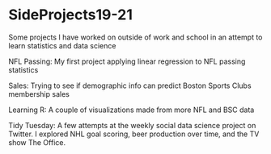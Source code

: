 # SideProjects19-21

Some projects I have worked on outside of work and school in an attempt to learn statistics and data science

NFL Passing: My first project applying linear regression to NFL passing statistics

Sales: Trying to see if demographic info can predict Boston Sports Clubs membership sales

Learning R: A couple of visualizations made from more NFL and BSC data

Tidy Tuesday: A few attempts at the weekly social data science project on Twitter. I explored NHL goal scoring, beer production over time, and the TV show The Office.
